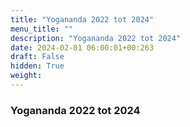 ```yaml
---
title: "Yogananda 2022 tot 2024"
menu_title: ""
description: "Yogananda 2022 tot 2024"
date: 2024-02-01 06:00:01+00:263
draft: False
hidden: True
weight:
---
```

### Yogananda 2022 tot 2024


